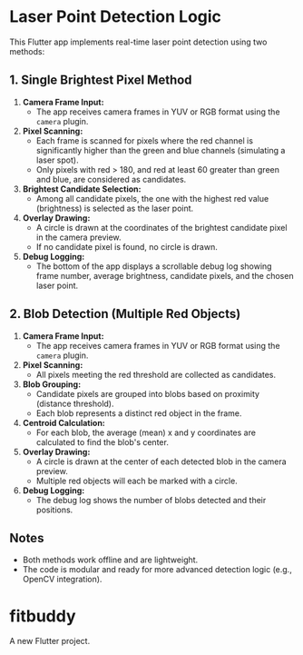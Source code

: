 
# Laser Point Detection Logic

This Flutter app implements real-time laser point detection using two methods:

## 1. Single Brightest Pixel Method

1. **Camera Frame Input:**
	- The app receives camera frames in YUV or RGB format using the `camera` plugin.
2. **Pixel Scanning:**
	- Each frame is scanned for pixels where the red channel is significantly higher than the green and blue channels (simulating a laser spot).
	- Only pixels with red > 180, and red at least 60 greater than green and blue, are considered as candidates.
3. **Brightest Candidate Selection:**
	- Among all candidate pixels, the one with the highest red value (brightness) is selected as the laser point.
4. **Overlay Drawing:**
	- A circle is drawn at the coordinates of the brightest candidate pixel in the camera preview.
	- If no candidate pixel is found, no circle is drawn.
5. **Debug Logging:**
	- The bottom of the app displays a scrollable debug log showing frame number, average brightness, candidate pixels, and the chosen laser point.

## 2. Blob Detection (Multiple Red Objects)

1. **Camera Frame Input:**
	- The app receives camera frames in YUV or RGB format using the `camera` plugin.
2. **Pixel Scanning:**
	- All pixels meeting the red threshold are collected as candidates.
3. **Blob Grouping:**
	- Candidate pixels are grouped into blobs based on proximity (distance threshold).
	- Each blob represents a distinct red object in the frame.
4. **Centroid Calculation:**
	- For each blob, the average (mean) x and y coordinates are calculated to find the blob's center.
5. **Overlay Drawing:**
	- A circle is drawn at the center of each detected blob in the camera preview.
	- Multiple red objects will each be marked with a circle.
6. **Debug Logging:**
	- The debug log shows the number of blobs detected and their positions.

## Notes

- Both methods work offline and are lightweight.
- The code is modular and ready for more advanced detection logic (e.g., OpenCV integration).
# fitbuddy

A new Flutter project.
